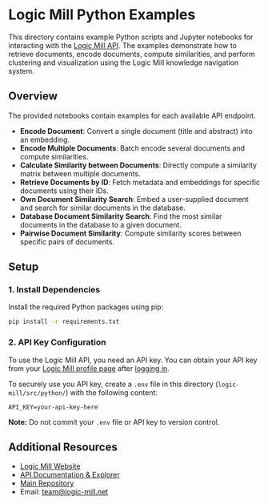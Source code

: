# Logic Mill Python Examples

This directory contains example Python scripts and Jupyter notebooks for interacting with the [Logic Mill API](https://api.logic-mill.net/api/v1/graphql/). The examples demonstrate how to retrieve documents, encode documents, compute similarities, and perform clustering and visualization using the Logic Mill knowledge navigation system.

## Overview

The provided notebooks contain examples for each available API endpoint.

- **Encode Document**: Convert a single document (title and abstract) into an embedding.
- **Encode Multiple Documents**: Batch encode several documents and compute similarities.
- **Calculate Similarity between Documents**: Directly compute a similarity matrix between multiple documents.
- **Retrieve Documents by ID**: Fetch metadata and embeddings for specific documents using their IDs.
- **Own Document Similarity Search**: Embed a user-supplied document and search for similar documents in the database.
- **Database Document Similarity Search**: Find the most similar documents in the database to a given document.
- **Pairwise Document Similarity**: Compute similarity scores between specific pairs of documents.

## Setup

### 1. Install Dependencies

Install the required Python packages using pip:

```sh
pip install -r requirements.txt
```

### 2. API Key Configuration
To use the Logic Mill API, you need an API key. You can obtain your API key from your [Logic Mill profile page](https://logic-mill.net/identity/api-token) after [logging in](https://logic-mill.net).

To securely use you API key, create a `.env` file in this directory (`logic-mill/src/python/`) with the following content:
```env
API_KEY=your-api-key-here
```

**Note:** Do not commit your `.env` file or API key to version control.

## Additional Resources
- [Logic Mill Website](https://logic-mill.net)
- [API Documentation & Explorer](https://logic-mill.net/app/lm/explorer/)
- [Main Repository](https://github.com/max-planck-innovation-competition/logic-mill)
- Email: [team@logic-mill.net](mailto:team@logic-mill.net)